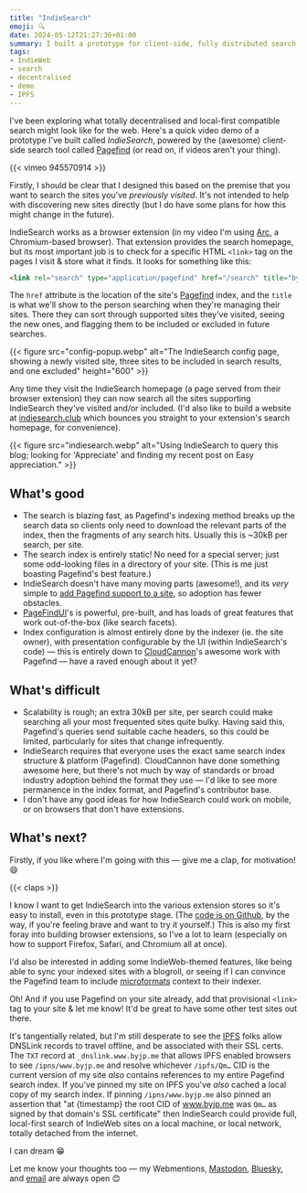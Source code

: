 ```yaml
---
title: "IndieSearch"
emoji: 🔍
date: 2024-05-12T21:27:36+01:00
summary: I built a prototype for client-side, fully distributed search for the IndieWeb — check out the demo & a little explainer.
tags:
- IndieWeb
- search
- decentralised
- demo
- IPFS
---
```


I've been exploring what totally decentralised and local-first compatible search might look like for the web. Here's a quick video demo of a prototype I've built called _IndieSearch_, powered by the (awesome) client-side search tool called [Pagefind][pagefind] (or read on, if videos aren't your thing).

{{< vimeo 945570914 >}}

Firstly, I should be clear that I designed this based on the premise that you want to search the sites you've _previously visited_. It's not intended to help with discovering new sites directly (but I do have some plans for how this might change in the future).

IndieSearch works as a browser extension (in my video I'm using [Arc](/posts/arc-new-browser/), a Chromium-based browser). That extension provides the search homepage, but its most important job is to check for a specific HTML `<link>` tag on the pages I visit & store what it finds. It looks for something like this:

```html
<link rel="search" type="application/pagefind" href="/search" title="byJP">
```

The `href` attribute is the location of the site's [Pagefind][pagefind] index, and the `title` is what we'll show to the person searching when they're managing their sites. There they can sort through supported sites they've visited, seeing the new ones, and flagging them to be included or excluded in future searches.

{{< figure src="config-popup.webp" alt="The IndieSearch config page, showing a newly visited site, three sites to be included in search results, and one excluded" height="600" >}}

Any time they visit the IndieSearch homepage (a page served from their browser extension) they can now search all the sites supporting IndieSearch they've visited and/or included. (I'd also like to build a website at [indiesearch.club](https://indiesearch.club) which bounces you straight to your extension's search homepage, for convenience).

{{< figure src="indiesearch.webp" alt="Using IndieSearch to query this blog; looking for 'Appreciate' and finding my recent post on Easy appreciation." >}}

## What's good

- The search is blazing fast, as Pagefind's indexing method breaks up the search data so clients only need to download the relevant parts of the index, then the fragments of any search hits. Usually this is ~30kB per search, per site.
- The search index is entirely static! No need for a special server; just some odd-looking files in a directory of your site. (This is me just boasting Pagefind's best feature.)
- IndieSearch doesn't have many moving parts (awesome!), and its _very_ simple to [add Pagefind support to a site](https://pagefind.app/docs/), so adoption has fewer obstacles.
- [PageFindUI](https://pagefind.app/docs/ui-usage/)'s is powerful, pre-built, and has loads of great features that work out-of-the-box (like search facets).
- Index configuration is almost entirely done by the indexer (ie. the site owner), with presentation configurable by the UI (within IndieSearch's code) — this is entirely down to [CloudCannon](https://cloudcannon.com/)'s awesome work with Pagefind — have a raved enough about it yet?

## What's difficult

- Scalability is rough; an extra 30kB per site, per search could make searching all your most frequented sites quite bulky. Having said this, Pagefind's queries send suitable cache headers, so this could be limited, particularly for sites that change infrequently.
- IndieSearch requires that everyone uses the exact same search index structure & platform (Pagefind). CloudCannon have done something awesome here, but there's not much by way of standards or broad industry adoption behind the format they use — I'd like to see more permanence in the index format, and Pagefind's contributor base.
- I don't have any good ideas for how IndieSearch could work on mobile, or on browsers that don't have extensions.

## What's next?

Firstly, if you like where I'm going with this — give me a clap, for motivation! 😄

{{< claps >}}

I know I want to get IndieSearch into the various extension stores so it's easy to install, even in this prototype stage. (The [code is on Github](https://github.com/jphastings/indiesearch), by the way, if you're feeling brave and want to try it yourself.) This is also my first foray into building browser extensions, so I've a lot to learn (especially on how to support Firefox, Safari, and Chromium all at once).

I'd also be interested in adding some IndieWeb-themed features, like being able to sync your indexed sites with a blogroll, or seeing if I can convince the Pagefind team to include [microformats](https://microformats.org) context to their indexer.

Oh! And if you use Pagefind on your site already, add that provisional `<link>` tag to your site & let me know! It'd be great to have some other test sites out there.

It's tangentially related, but I'm still desperate to see the [IPFS](/tags/ipfs) folks allow DNSLink records to travel offline, and be associated with their SSL certs. The `TXT` record at `_dnslink.www.byjp.me` that allows IPFS enabled browsers to see `/ipns/www.byjp.me` and resolve whichever `/ipfs/Qm…` CID is the current version of my site _also_ contains references to my entire Pagefind search index. If you've pinned my site on IPFS you've _also_ cached a local copy of my search index. If pinning `/ipns/www.byjp.me` also pinned an assertion that "at {timestamp} the root CID of www.byjp.me was `Qm…` as signed by that domain's SSL certificate" then IndieSearch could provide full, local-first search of IndieWeb sites on a local machine, or local network, totally detached from the internet.

I can dream 😁

Let me know your thoughts too — my Webmentions, [Mastodon](https://hachyderm.io/@byjp), [Bluesky](https://bsky.app/profile/byjp.me), and [email](/standing-invitation) are always open 😊

[pagefind]: https://pagefind.app "The Pagefind homepage & developer docs"
